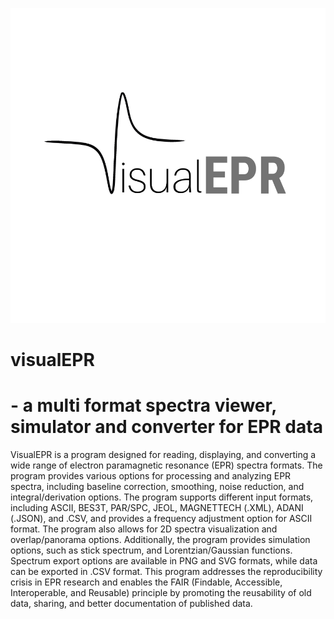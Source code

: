 ![alt text](https://github.com/DSakicLab/visualEPR/blob/main/VisualEPRlogo-cropped.svg?raw=true)
# visualEPR
# - a multi format spectra viewer, simulator and converter for EPR data

VisualEPR is a program designed for reading, displaying, and converting a wide range of electron paramagnetic resonance (EPR) spectra formats. The program provides various options for processing and analyzing EPR spectra, including baseline correction, smoothing, noise reduction, and integral/derivation options. The program supports different input formats, including ASCII, BES3T, PAR/SPC, JEOL, MAGNETTECH (.XML), ADANI (.JSON), and .CSV, and provides a frequency adjustment option for ASCII format. The program also allows for 2D spectra visualization and overlap/panorama options. Additionally, the program provides simulation options, such as stick spectrum, and Lorentzian/Gaussian functions. Spectrum export options are available in PNG and SVG formats, while data can be exported in .CSV format. This program addresses the reproducibility crisis in EPR research and enables the FAIR (Findable, Accessible, Interoperable, and Reusable) principle by promoting the reusability of old data, sharing, and better documentation of published data.

